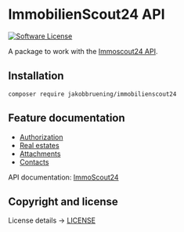 # ImmobilienScout24 API

[![Software License](https://img.shields.io/badge/license-GPLv3-brightgreen.svg?style=flat-square)](LICENSE.md)

A package to work with the [Immoscout24 API](https://api.immobilienscout24.de/).

## Installation

```
composer require jakobbruening/immobilienscout24
```
## Feature documentation
- [Authorization](docs/Authorization.md)
- [Real estates](docs/RealEstate.md)
- [Attachments](docs/Attachments.md)
- [Contacts](docs/Contact.md)

API documentation: [ImmoScout24](https://api.immobilienscout24.de/)


## Copyright and license
License details -> [LICENSE](LICENSE)  